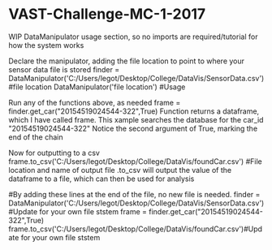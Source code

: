 # VAST-Challenge-MC-1-2017


WIP DataManipulator usage section, so no imports are required/tutorial for how the system works

Declare the manipulator, adding the file location to point to where your sensor data file is stored
finder = DataManipulator('C:/Users/legot/Desktop/College/DataVis/SensorData.csv') #file location
DataManipulator('file location') #Usage

Run any of the functions above, as needed
frame = finder.get_car("20154519024544-322",True)
Function returns a dataframe, which I have called frame. This xample searches the database for the car_id "20154519024544-322"
Notice the second argument of True, marking the end of the chain

Now for outputting to a csv
frame.to_csv('C:/Users/legot/Desktop/College/DataVis/foundCar.csv') #File location and name of output file
.to_csv will output the value of the dataframe to a file, which can then be used for analysis


#By adding these lines at the end of the file, no new file is needed.
finder = DataManipulator('C:/Users/legot/Desktop/College/DataVis/SensorData.csv')#Update for your own file ststem
frame = finder.get_car("20154519024544-322",True)
frame.to_csv('C:/Users/legot/Desktop/College/DataVis/foundCar.csv')#Update for your own file ststem
